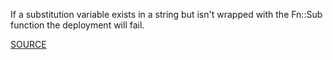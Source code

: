 If a substitution variable exists in a string but isn't wrapped with the Fn::Sub function the deployment will fail.

[SOURCE](https://docs.aws.amazon.com/AWSCloudFormation/latest/UserGuide/intrinsic-function-reference-sub.html)